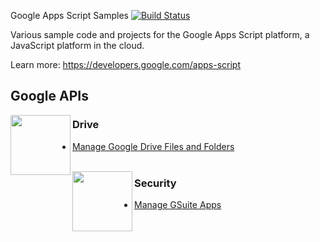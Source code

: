  Google Apps Script Samples [![Build Status](https://travis-ci.org/gsuitedevs/apps-script-samples.svg?branch=master)](https://travis-ci.org/gsuitedevs/apps-script-samples)
 
 Various sample code and projects for the Google Apps Script platform, a JavaScript platform in the cloud.
 
 Learn more: https://developers.google.com/apps-script
 
 ## Google APIs
 
 <img
 src="https://www.gstatic.com/images/branding/product/2x/drive_96dp.png"
 align="left"
 width="96px"/>
 ### Drive
 - [Manage Google Drive Files and Folders](Drive)
 <br><br>
 
 <img
 src="https://img.icons8.com/color/48/000000/security-checked.png"
 align="left"
 width="96px"/>
 ### Security
 - [Manage GSuite Apps](ConnectdApps)
 <br><br>

